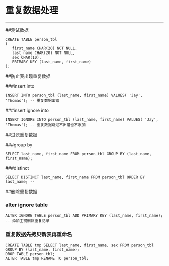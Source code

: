 ﻿# 重复数据处理

---
##测试数据
```
CREATE TABLE person_tbl
(
   first_name CHAR(20) NOT NULL,
   last_name CHAR(20) NOT NULL,
   sex CHAR(10),
   PRIMARY KEY (last_name, first_name)
);
```

##防止表出现重复数据

###insert into
```
INSERT INTO person_tbl (last_name, first_name) VALUES( 'Jay', 'Thomas'); -- 重复数据出错
```

###insert ignore into
```
INSERT IGNORE INTO person_tbl (last_name, first_name) VALUES( 'Jay', 'Thomas'); -- 重复数据跳过不出错也不添加
```

##过滤重复数据

###group by
```
SELECT last_name, first_name FROM person_tbl GROUP BY (last_name, first_name);
```

###distinct
```
SELECT DISTINCT last_name, first_name FROM person_tbl ORDER BY last_name; -- 
```

##删除重复数据
### alter ignore table
```
ALTER IGNORE TABLE person_tbl ADD PRIMARY KEY (last_name, first_name); -- 添加主键删除重复记录
```

### 重复数据先拷贝新表再重命名
```
CREATE TABLE tmp SELECT last_name, first_name, sex FROM person_tbl GROUP BY (last_name, first_name); 
DROP TABLE person_tbl;
ALTER TABLE tmp RENAME TO person_tbl;
```






